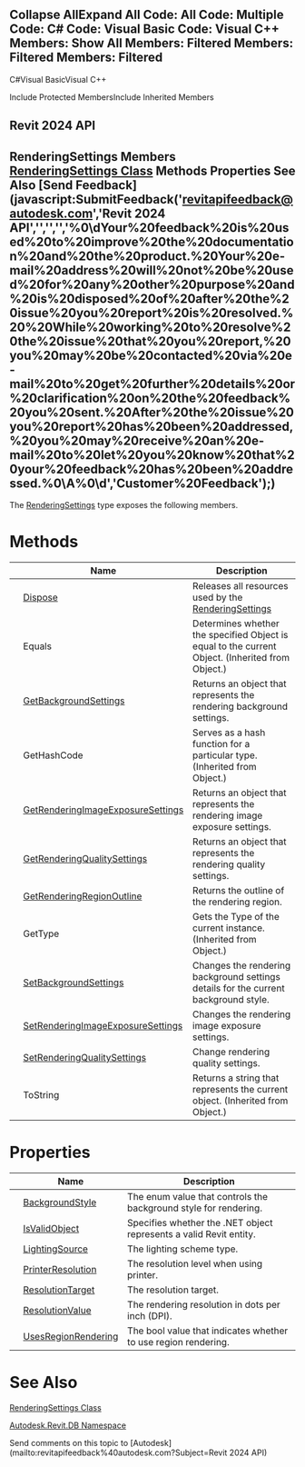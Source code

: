 ﻿

Collapse AllExpand All Code: All Code: Multiple Code: C# Code: Visual Basic Code: Visual C++  Members: Show All Members: Filtered Members: Filtered Members: Filtered   
---  
  
C#Visual BasicVisual C++

Include Protected MembersInclude Inherited Members

Revit 2024 API  
---  
RenderingSettings Members  
[RenderingSettings Class](7ba669f3-bd38-464b-f3f7-8a0b4e513a0a.md) Methods Properties See Also [Send Feedback](javascript:SubmitFeedback\('revitapifeedback@autodesk.com','Revit 2024 API','','','','%0\\dYour%20feedback%20is%20used%20to%20improve%20the%20documentation%20and%20the%20product.%20Your%20e-mail%20address%20will%20not%20be%20used%20for%20any%20other%20purpose%20and%20is%20disposed%20of%20after%20the%20issue%20you%20report%20is%20resolved.%20%20While%20working%20to%20resolve%20the%20issue%20that%20you%20report,%20you%20may%20be%20contacted%20via%20e-mail%20to%20get%20further%20details%20or%20clarification%20on%20the%20feedback%20you%20sent.%20After%20the%20issue%20you%20report%20has%20been%20addressed,%20you%20may%20receive%20an%20e-mail%20to%20let%20you%20know%20that%20your%20feedback%20has%20been%20addressed.%0\\A%0\\d','Customer%20Feedback'\);)  
---  
  
The [RenderingSettings](7ba669f3-bd38-464b-f3f7-8a0b4e513a0a.md) type exposes the following members.

# Methods

|  | Name | Description |
| --- | --- | --- |
|  | [Dispose](f620adce-81d8-32da-7330-419af9a87948.md) | Releases all resources used by the [RenderingSettings](7ba669f3-bd38-464b-f3f7-8a0b4e513a0a.md) |
|  | Equals | Determines whether the specified Object is equal to the current Object. (Inherited from Object.) |
|  | [GetBackgroundSettings](26870ca6-9b40-73d7-0ac0-0bcb650bf39c.md) | Returns an object that represents the rendering background settings. |
|  | GetHashCode | Serves as a hash function for a particular type.  (Inherited from Object.) |
|  | [GetRenderingImageExposureSettings](816b0d12-39ec-faa2-fc63-f4e5b276e738.md) | Returns an object that represents the rendering image exposure settings. |
|  | [GetRenderingQualitySettings](091b888e-4712-9cd4-32ca-3932de0c13c3.md) | Returns an object that represents the rendering quality settings. |
|  | [GetRenderingRegionOutline](aa9a0a5b-0b25-20a2-fb5a-2bd857e00627.md) | Returns the outline of the rendering region. |
|  | GetType | Gets the Type of the current instance. (Inherited from Object.) |
|  | [SetBackgroundSettings](f13da327-a88d-32ce-e769-c44f61375869.md) | Changes the rendering background settings details for the current background style. |
|  | [SetRenderingImageExposureSettings](427592f3-91cb-031c-9532-0abff072ddcc.md) | Changes the rendering image exposure settings. |
|  | [SetRenderingQualitySettings](cdc7c4f1-cbd1-f72b-bb9a-af6d1038cdaa.md) | Change rendering quality settings. |
|  | ToString | Returns a string that represents the current object. (Inherited from Object.) |
  
# Properties

|  | Name | Description |
| --- | --- | --- |
|  | [BackgroundStyle](66e5e11c-ed78-4b64-d458-77b525ba796f.md) | The enum value that controls the background style for rendering. |
|  | [IsValidObject](34c7e7ab-489c-7f71-e5d1-c43a5e75183b.md) | Specifies whether the .NET object represents a valid Revit entity. |
|  | [LightingSource](91f3de94-ec53-99f6-73c0-e79e987a8729.md) | The lighting scheme type. |
|  | [PrinterResolution](e72698ad-f421-2c2f-8cc3-f10c4134bd57.md) | The resolution level when using printer. |
|  | [ResolutionTarget](9264b3cb-72a6-7aeb-b251-d013c8a15a6e.md) | The resolution target. |
|  | [ResolutionValue](b6d30b4e-7096-c7a7-9540-d7ab061064a6.md) | The rendering resolution in dots per inch (DPI). |
|  | [UsesRegionRendering](f8f675b2-bed7-1c2c-acab-cfb4efce0ce3.md) | The bool value that indicates whether to use region rendering. |
  
# See Also

[RenderingSettings Class](7ba669f3-bd38-464b-f3f7-8a0b4e513a0a.md)

[Autodesk.Revit.DB Namespace](87546ba7-461b-c646-cbb1-2cb8f5bff8b2.md)

Send comments on this topic to [Autodesk](mailto:revitapifeedback%40autodesk.com?Subject=Revit 2024 API)